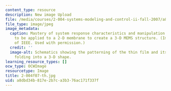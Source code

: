 ```yaml
---
content_type: resource
description: New image Upload
file: /media/courses/2-004-systems-modeling-and-control-ii-fall-2007/a8dbd34b817e2b7ca3b376ac171f337f_2-004f07-th.jpg
file_type: image/jpeg
image_metadata:
  caption: Mastery of system response characteristics and manipulation allows impulses
    to be applied to a 2-D membrane to create a 3-D MEMS structure. (Image courtesy
    of IEEE. Used with permission.)
  credit: ''
  image-alt: Schematics showing the patterning of the thin film and its subsequent
    folding into a 3-D shape.
learning_resource_types: []
ocw_type: OCWImage
resourcetype: Image
title: 2-004f07-th.jpg
uid: a8dbd34b-817e-2b7c-a3b3-76ac171f337f
---
```

